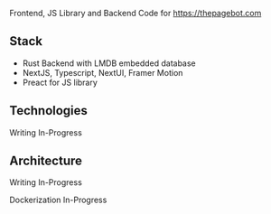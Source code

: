 Frontend, JS Library and Backend Code for https://thepagebot.com

## Stack
- Rust Backend with LMDB embedded database
- NextJS, Typescript, NextUI, Framer Motion
- Preact for JS library

## Technologies
Writing In-Progress

## Architecture
Writing In-Progress


Dockerization In-Progress
